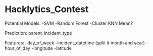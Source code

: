 # Hacklytics_Contest

Potential Models:
-SVM
-Random Forest
-Cluster KNN Mean?

Prediction: parent_incident_type

Features:
-day_of_week
-incident_datetime (split it month and year)
-hour_of_day
-longitude
-latitude
